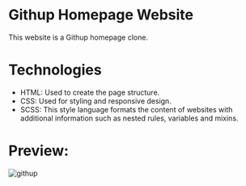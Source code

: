 # Githup Homepage Website
This website is a Githup homepage clone.

# Technologies
<ul>
	<li>HTML: Used to create the page structure.</li>
	<li>CSS: Used for styling and responsive design.</li>
  <li>SCSS: This style language formats the content of websites with additional information such as nested rules, variables and mixins.</li>
</ul>

# Preview:
![githup](https://github.com/user-attachments/assets/dc03b854-3d70-4163-bbbf-91bf8ea6b87f)
